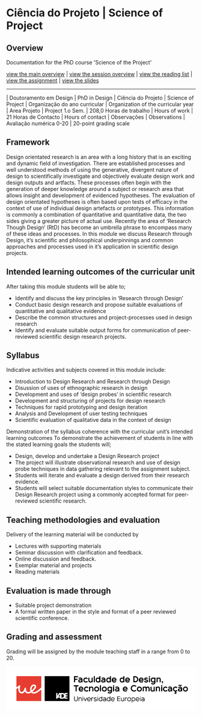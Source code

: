 # Ciência do Projeto | Science of Project

## Overview

Documentation for the PhD course 'Science of the Project'

[view the main overview](README.md) |
[view the session overview](sessions.md) |
[view the reading list](reading.md) |
[view the assignment](assignment.md) |
[view the slides](slides/)

-------------------------------

| Doutoramento em Design | PhD in Design
| Ciência do Projeto | Science of Project
| Organização do ano curricular | Organization of the curricular year
| Area Projeto | Project 1.o Sem.
| 208,0  Horas de trabalho | Hours of work
| 21 Horas de Contacto | Hours of contact
| Observações | Observations
| Avaliação numérica 0-20 | 20-point grading scale

## Framework

Design orientated research is an area with a long history that is an exciting and dynamic field of investigation. There are established processes and well understood methods of using the generative, divergent nature of design to scientifically investigate and objectively evaluate design work and design outputs and artfacts. These processes often begin with the generation of deeper knowledge around a subject or research area that allows insight and development of evidenced hypotheses. The evaluation of design orientated hypotheses is often based upon tests of efficacy in the context of use of individual design artefacts or prototypes. This information is commonly a combination of quantitative and quantitative data, the two sides giving a greater picture of actual use. Recently the area of ‘Research Though Design‘ (RtD) has become an umbrella phrase to encompass many of these ideas and processes. In this module we discuss Research through Design, it’s scientific and philosophical underpinnings and common approaches and processes used in it’s application in scientific design projects.

## Intended learning outcomes of the curricular unit

After taking this module students will be able to;

* Identify and discuss the key principles in ‘Research through Design’ 
* Conduct basic design research and propose suitable evaluations of quantitative and qualitative evidence
* Describe the common structures and project-processes used in design research
* Identify and evaluate suitable output forms for communication of peer-reviewed scientific design research projects.

## Syllabus

Indicative activities and subjects covered in this module include:

* Introduction to Design Research and Research through Design
* Disussion of uses of ethnographic research in design
* Development and uses of ‘design probes’ in scientific research
* Development and structuring of projects for design research
* Techniques for rapid prototyping and design iteration
* Analysis and Development of user testing techniques
* Scientific evaluation of qualitative data in the context of design

Demonstration of the syllabus coherence with the curricular unit’s intended learning outcomes
To demonstrate the achievement of students in line with the stated learning goals the students will;

* Design, develop and undertake a Design Research project
* The project will illustrate observational research and use of design probe techniques in data gathering relevant to the assignment subject.
* Students will iterate and evaluate a design derived from their research evidence.
* Students will select suitable documentation styles to communicate their Design Research project using a commonly accepted format for peer-reviewed scientific research.

## Teaching methodologies and evaluation

Delivery of the learning material will be conducted by

* Lectures with supporting materials
* Seminar discussion with clarification and feedback.
* Online discussion and feedback.
* Exemplar material and projects
* Reading materials

## Evaluation is made through

* Suitable project demonstration
* A formal written paper in the style and format of a peer reviewed scientific conference.

## Grading and assessment

Grading will be assigned by the module teaching staff in a range from 0 to 20.

![screenshot](iade.jpg)

